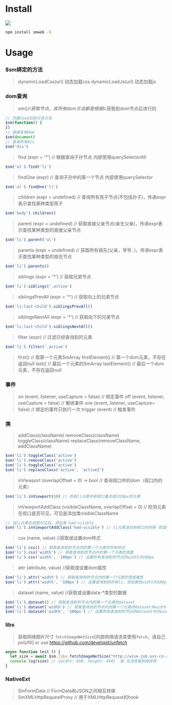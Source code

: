 # Install

![](https://img.shields.io/npm/v/smweb.svg?style=flat-square)

```bash
npm install smweb -S
```


# Usage

### $sm绑定的方法
> dynamicLoadCss(url) 动态加载css
> dynamicLoadJs(url) 动态加载js

### dom查询
> $sm() // 获取节点，库所有dom方法都是根据$ic获取到dom节点后进行的
```javascript
// 页面load后执行该方法
$sm(function() {
})
// 直接复制dom
$sm(document)
// 查询所有div
$sm('div')
```

> find (expr = '*') // 根据查询子孙节点 内部使用querySelectorAll
```javascript
$sm('ul').find('li')
```

> findOne (expr) // 查询子孙中的第一个节点 内部使用querySelector
```javascript
$sm('ul').findOne('li')
```

>  children (expr = undefined) // 查询所有孩子节点(不包括孙子)，传递expr表示查找某种类型孩子
```javascript
$sm('body').children()
``` 

> parent (expr = undefined) // 获取直接父亲节点(亲生父亲)，传递expr表示查找某种类型的直接父亲节点
```javascript
$sm('li').parent('ul')
```

> parents (expr = undefined) // 获取所有祖先(父亲，爷爷..)，传递expr表示查找某种类型的祖先节点
```javascript
$sm('li').parents()
```

> siblings (expr = '*') // 获取兄弟节点
```javascript
$sm('li').siblings('.active')
```

> siblingsPrevAll (expr = '*') // 获取向上的兄弟节点
```javascript
$sm('li:last-child').siblingsPrevAll()
```

> siblingsNextAll (expr = '*') // 获取向下的兄弟节点
```javascript
$sm('li:last-child').siblingsNextAll()
```

> filter (expr) // 过滤已经查询到的元素
```javascript
$sm('li').filter('.active')
```

> first() // 取第一个元素SmArray
> firstElement() // 第一个dom元素，不存在返回null
> last() // 最后一个元素的SmArray
> lastElement() // 最后一个dom元素，不存在返回null


### 事件

> on (event, listener, useCapture = false) // 绑定事件
> off (event, listener, useCapture = false) // 解绑事件
> one (event, listener, useCapture= false) // 绑定的事件只执行一次
> trigger (event) // 触发事件

### 类

> addClass(className) removeClass(className) toggleClass(className) replaceClass(removeClassName, addClassName)
```javascript
$sm('li').toggleClass('active')
$sm('li').removeClass('active')
$sm('li').toggleClass('active')
$sm('li').replaceClass('active', 'active2')
```

> inViewport (overlapOffset = 0) -> bool // 查询视口中的dom（视口内的元素）
```javascript
$sm('li').inViewport(10) // 所有li元素中和视口重合超过10px的元素
```

> inViewportAddClass (visibleClassName, overlapOffset = 0) // 检测元素在视口是否可见，可见是添加类visibleClassName
```javascript
// 当li元素在视图可见后，添加类 had-visible
$sm('li').inViewportAddClass('had-visible') // li元素滚动到视口内时候 添加had-visible类
```

> css (name, value) //获取或设置dom样式
```javascript
$sm('li').css() // 获取查询到的节点内的第一个元素的所有样式
$sm('li').css('width') // 获取查询到的节点内的第一个元素的宽度
$sm('li').css('width', '100px') // 设置所有查询到的节点的width为100px
```

> attr (attribute, value) //获取或设置dom属性
```javascript
$sm('li').attr('width') // 获取查询到的节点内的第一个元素的宽度属性
$sm('li').attr('width', '100px') // 设置查询到的所有li，添加属性width为100px
```

> dataset (name, value) //获取或设置data-*类型的数据
```javascript
$sm('li').dataset() // 获取查询到的节点内的第一个元素的dataset
$sm('li').dataset('width') // 获取查询到的节点内的第一个元素的dataset中width的值
$sm('li').dataset('width', '100px') // 设置所有查询到的节点的dataset中的width为100px（data-width="100px"）
```

### libs
 > 获取网络图片尺寸 `fetchImageNetSize`[内部网络请求库使用`fetch`，请自己polyfill] or use https://github.com/developit/unfetch
```javascript
async function test () {
  let size = await $sm.libs.fetchImageNetSize("http://wise-job.oss-cn-zhangjiakou.aliyuncs.com/webjs/images/chunyun/dongcidaci.gif")
  console.log(size) // {width: 658, height: 494}  或 无法获取到抛异常
}
```

### NativeExt

> SmFormData // FormData和JSON之间相互转换
> SmXMLHttpRequestProxy // 用于XMLHttpRequest的hook
